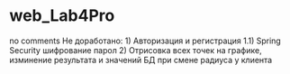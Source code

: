 # web_Lab4Pro
no comments
Не доработано: 1) Авторизация и регистрация
               1.1) Spring Security шифрование парол
               2) Отрисовка всех точек на графике, изминение результата и значений БД при смене радиуса у клиента
